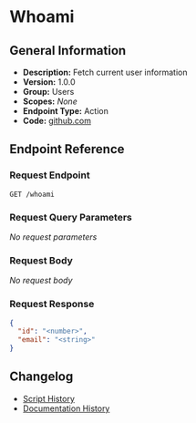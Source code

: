 <!-- BEGIN GENERATED CONTENT -->
# Whoami

## General Information

- **Description:** Fetch current user information
- **Version:** 1.0.0
- **Group:** Users
- **Scopes:** _None_
- **Endpoint Type:** Action
- **Code:** [github.com](https://github.com/NangoHQ/integration-templates/tree/main/integrations/hubspot/actions/whoami.ts)


## Endpoint Reference

### Request Endpoint

`GET /whoami`

### Request Query Parameters

_No request parameters_

### Request Body

_No request body_

### Request Response

```json
{
  "id": "<number>",
  "email": "<string>"
}
```

## Changelog

- [Script History](https://github.com/NangoHQ/integration-templates/commits/main/integrations/hubspot/actions/whoami.ts)
- [Documentation History](https://github.com/NangoHQ/integration-templates/commits/main/integrations/hubspot/actions/whoami.md)

<!-- END  GENERATED CONTENT -->

